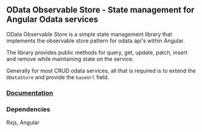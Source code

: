 ## OData Observable Store - State management for Angular Odata services

OData Observable Store is a simple state management library that implements the observable store pattern for odata api's within Angular.


The library provides public methods for query, get, update, patch, insert and remove while maintaining state on the service.

Generally for most CRUD odata services, all that is required is to extend the `ODataStore` and provide the `baseUrl` field.

### [Documentation](docs/readme.md)

### Dependencies
Rxjs, Angular
